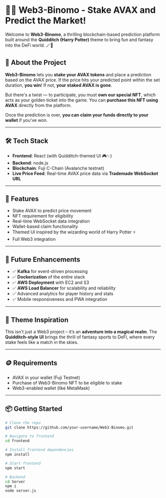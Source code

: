 # 🧙‍♂️ Web3-Binomo - Stake AVAX and Predict the Market!

Welcome to **Web3-Binomo**, a thrilling blockchain-based prediction platform built around the **Quidditch (Harry Potter)** theme to bring fun and fantasy into the DeFi world. 🪄🚀

## 🧩 About the Project

**Web3-Binomo** lets you **stake your AVAX tokens** and place a prediction based on the AVAX price. If the price hits your predicted point within the set duration, **you win**! If not, **your staked AVAX is gone**.

But there's a twist — to participate, you must **own our special NFT**, which acts as your golden ticket into the game. You can **purchase this NFT using AVAX** directly from the platform.

Once the prediction is over, **you can claim your funds directly to your wallet** if you've won.

---

## 🛠 Tech Stack

- **Frontend**: React (with Quidditch-themed UI 🎮✨)
- **Backend**: node.js
- **Blockchain**: Fuji C-Chain (Avalanche testnet)
- **Live Price Feed**: Real-time AVAX price data via **Trademade WebSocket URL**

---

## 🚀 Features

- Stake AVAX to predict price movement
- NFT requirement for eligibility
- Real-time WebSocket data integration
- Wallet-based claim functionality
- Themed UI inspired by the wizarding world of Harry Potter ⚡
- Full Web3 integration

---

## 🔮 Future Enhancements

- ✅ **Kafka** for event-driven processing
- ✅ **Dockerization** of the entire stack
- ✅ **AWS Deployment** with EC2 and S3
- ✅ **AWS Load Balancer** for scalability and reliability
- ✅ Advanced analytics for player history and stats
- ✅ Mobile responsiveness and PWA integration

---

## 🎨 Theme Inspiration

This isn't just a Web3 project – it’s an **adventure into a magical realm**. The **Quidditch-style UI** brings the thrill of fantasy sports to DeFi, where every stake feels like a match in the skies.

---

## 🪙 Requirements

- AVAX in your wallet (Fuji Testnet)
- Purchase of Web3-Binomo NFT to be eligible to stake
- Web3-enabled wallet (like MetaMask)

---

## 📦 Getting Started

```bash
# Clone the repo
git clone https://github.com/your-username/Web3-Binomo.git

# Navigate to frontend
cd frontend

# Install frontend dependencies
npm install

# Start frontend
npm start

# Backend
cd Server
npm i
node server.js
